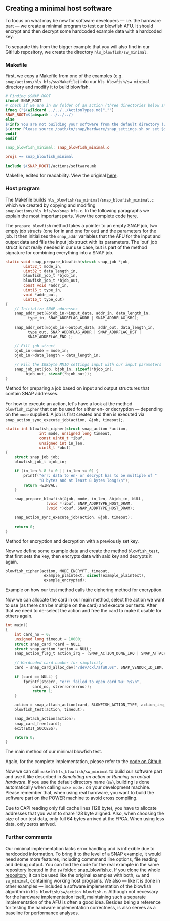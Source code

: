 ## Creating a minimal host software

To focus on what may be new for software developers — i.e. the hardware part — we create a minimal program to test our blowfish AFU. It should encrypt and then decrypt some hardcoded example data with a hardcoded key.

To separate this from the bigger example that you will also find in our GitHub repository, we create the directory `hls_blowfish/sw_minimal`.

### Makefile

First, we copy a Makefile from one of the examples \(e.g. `snap/actions/hls_bfs/sw/Makefile`\) into our `hls_blowfish/sw_minimal` directory and modify it to build blowfish.

```makefile
# Finding $SNAP_ROOT
ifndef SNAP_ROOT
# check if we are in sw folder of an action (three directories below snap root)
ifneq ("$(wildcard ../../../ActionTypes.md)","")
SNAP_ROOT=$(abspath ../../../)
else
$(info You are not building your software from the default directory (/path/to/snap/actions/<action_name>/sw) or specified a wrong $$SNAP_ROOT.)
$(error Please source /path/to/snap/hardware/snap_settings.sh or set $$SNAP_ROOT manually.)
endif
endif

snap_blowfish_minimal: snap_blowfish_minimal.o

projs += snap_blowfish_minimal

include $(SNAP_ROOT)/actions/software.mk
```
<p class="figure-caption">Makefile, edited for readability. View the original <a href="https://github.com/ldurdel/hls_blowfish/blob/master/sw_minimal/Makefile">here</a>.
</p>

### Host program

The Makefile builds `hls_blowfish/sw_minimal/snap_blowfish_minimal.c` which we created by copying and modifing `snap/actions/hls_bfs/sw/snap_bfs.c`. In the following paragraphs we explain the most important parts. View the complete code [here](https://github.com/ldurdel/hls_blowfish/blob/master/sw_minimal/snap_blowfish_minimal.c).

The `prepare_blowfish` method takes a pointer to an empty SNAP job, two empty job structs (one for in and one for out) and the parameters for the job. It then initializes the `snap_addr` variables that the AFU for the input and output data and fills the input job struct with its parameters. The 'out' job struct is not really needed in our use case, but is part of the method signature for combining everything into a SNAP job.

```c
static void snap_prepare_blowfish(struct snap_job *job,
        uint32_t mode_in,
        uint32_t data_length_in,
        blowfish_job_t *bjob_in,
        blowfish_job_t *bjob_out,
        const void *addr_in,
        uint16_t type_in,
        void *addr_out,
        uint16_t type_out)
{
    // Initialize SNAP addresses
    snap_addr_set(&bjob_in->input_data, addr_in, data_length_in,
		  type_in, SNAP_ADDRFLAG_ADDR | SNAP_ADDRFLAG_SRC);

    snap_addr_set(&bjob_in->output_data, addr_out, data_length_in,
		  type_out, SNAP_ADDRFLAG_ADDR | SNAP_ADDRFLAG_DST |
		  SNAP_ADDRFLAG_END );

    // Fill job struct
    bjob_in->mode = mode_in;
    bjob_in->data_length = data_length_in;

    // Fill the 108byte MMIO settings input with our input parameters
    snap_job_set(job, bjob_in, sizeof(*bjob_in),
		 bjob_out, sizeof(*bjob_out));
}
```
<p class="figure-caption">Method for preparing a job based on input and output structures that contain SNAP addresses.
</p>

For how to execute an action, let's have a look at the method `blowfish_cipher` that can be used for either en- or decryption &mdash; depending on the `mode` supplied. A job is first created and then is executed via `snap_action_sync_execute_job(action, &job, timeout);`.

```c
static int blowfish_cipher(struct snap_action *action,
               int mode, unsigned long timeout,
               const uint8_t *ibuf,
               unsigned int in_len,
               uint8_t *obuf)
{
    struct snap_job job;
    blowfish_job_t bjob_in;

    if (in_len % 8 != 0 || in_len <= 0) {
        printf("err: data to en- or decrypt has to be multiple of "
               "8 bytes and at least 8 bytes long!\n");
        return -EINVAL;
    }

    snap_prepare_blowfish(&job, mode, in_len, &bjob_in, NULL,
                  (void *)ibuf, SNAP_ADDRTYPE_HOST_DRAM,
                  (void *)obuf, SNAP_ADDRTYPE_HOST_DRAM);

    snap_action_sync_execute_job(action, &job, timeout);

    return 0;
}
```
<p class="figure-caption">Method for encryption and decryption with a previously set key.
</p>

Now we define some example data and create the method `blowfish_test`, that first sets the key, then encrypts data with said key and decrypts it again.

```c
blowfish_cipher(action, MODE_ENCRYPT, timeout,
                 example_plaintext, sizeof(example_plaintext),
                 example_encrypted);
```
<p class="figure-caption">Example on how our test method calls the ciphering method for encryption.
</p>

Now we can allocate the card in our main method, select the action we want to use (as there can be multiple on the card) and execute our tests. After that we need to de-select the action and free the card to make it usable for others again.

```c
int main()
{
    int card_no = 0;
    unsigned long timeout = 10000;
    struct snap_card *card = NULL;
    struct snap_action *action = NULL;
    snap_action_flag_t action_irq = (SNAP_ACTION_DONE_IRQ | SNAP_ATTACH_IRQ);
    
    // Hardcoded card number for simplicity
    card = snap_card_alloc_dev("/dev/cxl/afu0.0s", SNAP_VENDOR_ID_IBM, SNAP_DEVICE_ID_SNAP);
    
    if (card == NULL) {
        fprintf(stderr, "err: failed to open card %u: %s\n",
            card_no, strerror(errno));
            return 1;
    }

    action = snap_attach_action(card, BLOWFISH_ACTION_TYPE, action_irq, 60);
    blowfish_test(action, timeout);

    snap_detach_action(action);
    snap_card_free(card);
    exit(EXIT_SUCCESS);

    return 0;
}
```
<p class="figure-caption">The main method of our minimal blowfish test.
</p>

Again, for the complete implementation, please refer to the [code on Github](https://github.com/ldurdel/hls_blowfish/blob/master/sw_minimal/snap_blowfish_minimal.c).

Now we can call `make` in `hls_blowfish/sw_minimal` to build our software part and use it like described in _Simulating an action_ or _Running on actual hardware_. If you use the default directory name (`sw`), building is done automatically when calling `make model` on your development machine. Please remember that, when using real hardware, you want to build the software part on the POWER machine to avoid cross compiling.

<div class="brainbox"><span>
Due to CAPI reading only full cache lines (128 byte), you have to allocate addresses that you want to share 128 byte aligned. Also, when choosing the size of our test data, only full 64 bytes arrived at the FPGA. When using less data, only zeros arrived.
</span></div>

### Further comments

Our minimal implementation lacks error handling and is inflexible due to hardcoded information. To bring it to the level of a SNAP example, it would need some more features, including commmand line options, file reading and debug output. You can find the code for the real example in the same repository located in the `sw` folder: [snap_blowfish.c](https://github.com/ldurdel/hls_blowfish/blob/master/sw/snap_blowfish.c).
If you clone the whole [repository](https://github.com/ldurdel/hls_blowfish), it can be used like the original examples with both, `sw` and `sw_minimal`, containing working host programs. We also &mdash; like it is done in other examples &mdash; included a software implementation of the blowfish algorithm in `hls_blowfish/sw/action_blowfish.c`. Although not necessary for the hardware implementation itself, maintaining such a separate implementation of the AFU is often a good idea. Besides being a reference for testing the hardware implementation correctness, is also serves as a baseline for performance analyses.